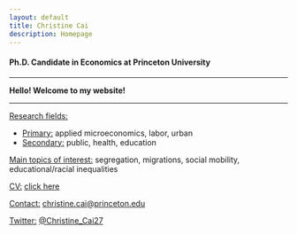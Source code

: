 ```yaml
---
layout: default
title: Christine Cai
description: Homepage
---
```


#### Ph.D. Candidate in Economics at Princeton University

<hr />

<strong>Hello! Welcome to my website!</strong>

<hr />


<u>Research fields:</u>
* <u>Primary:</u> applied microeconomics, labor, urban
* <u>Secondary:</u> public, health, education
			
<u>Main topics of interest:</u> segregation, migrations, social mobility, educational/racial inequalities
	
<u>CV:</u> <a href="/assets/pdf/Christine_Cai_CV.pdf">click here</a>

<u>Contact:</u> <a href="mailto:christine.cai@princeton.edu">christine.cai@princeton.edu</a>

<u>Twitter:</u> <a href="https://twitter.com/Christine_Cai27">@Christine_Cai27</a>
